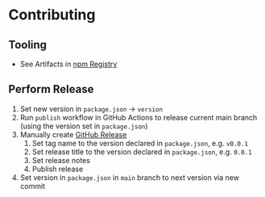 # Contributing

## Tooling

- See Artifacts in [npm Registry](https://www.npmjs.com/package/ableron)

## Perform Release

1. Set new version in `package.json` → `version`
2. Run `publish` workflow in GitHub Actions to release current main branch (using the version set in `package.json`)
3. Manually create [GitHub Release](https://github.com/ableron/ableron-js/releases/new)
   1. Set tag name to the version declared in `package.json`, e.g. `v0.0.1`
   2. Set release title to the version declared in `package.json`, e.g. `0.0.1`
   3. Set release notes
   4. Publish release
4. Set version in `package.json` in `main` branch to next version via new commit
